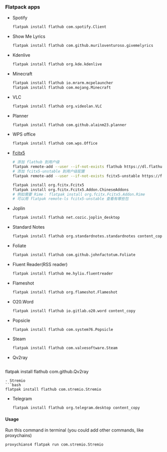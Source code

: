 ### Flatpack apps
- Spotify
  ```bash
  flatpak install flathub com.spotify.Client
  ```
- Show Me Lyrics
  ```bash
  flatpak install flathub com.github.muriloventuroso.givemelyrics
  ```
- Kdenlive
  ```bash
  flatpak install flathub org.kde.kdenlive
  ```
- Minecraft
  ```bash
  flatpak install flathub io.mrarm.mcpelauncher
  flatpak install flathub com.mojang.Minecraft
  ```
- VLC
  ```bash
  flatpak install flathub org.videolan.VLC
  ```
- Planner
  ```bash
  flatpak install flathub com.github.alainm23.planner
  ```
- WPS office
  ```bash
  flatpak install flathub com.wps.Office
  ```
- [Fcitx5](https://www.csslayer.info/wordpress/fcitx-dev/fcitx5-on-flatpak/)
  ```bash
  # 添加 flathub 到用户级
  flatpak remote-add --user --if-not-exists flathub https://dl.flathub.org/repo/flathub.flatpakrepo
  # 添加 fcitx5-unstable 到用户级配置
  flatpak remote-add --user --if-not-exists fcitx5-unstable https://flatpak.fcitx-im.org/unstable-repo/fcitx5-unstable.flatpakrepo
  
  flatpak install org.fcitx.Fcitx5
  flatpak install org.fcitx.Fcitx5.Addon.ChineseAddons
  # 例如需要 Rime： flatpak install org.fcitx.Fcitx5.Addon.Rime
  # 可以用 flatpak remote-ls fcitx5-unstable 查看有哪些包
  ```
- Joplin
  ```bash
  flatpak install flathub net.cozic.joplin_desktop
  ```
- Standard Notes
  ```bash
  flatpak install flathub org.standardnotes.standardnotes￼content_copy
  ```
- Foliate
  ```bash
  flatpak install flathub com.github.johnfactotum.Foliate
  ```
- Fluent Reader(RSS reader)
  ```bash
  flatpak install flathub me.hyliu.fluentreader
  ```
- Flameshot
  ```bash
  flatpak install flathub org.flameshot.Flameshot
  ```
- O20.Word
  ```bash
  flatpak install flathub io.gitlab.o20.word￼content_copy
  ```
- Popsicle
  ```bash
  flatpak install flathub com.system76.Popsicle
  ```
- Steam
  ```bash
  flatpak install flathub com.valvesoftware.Steam
  ```
- Qv2ray
  ```bash
 flatpak install flathub com.github.Qv2ray
  ```
- Stremio
  ```bash
  flatpak install flathub com.stremio.Stremio
  ```
- Telegram
  ```bash
  flatpak install flathub org.telegram.desktop￼content_copy
  ```

#### Usage
Run this command in terminal (you could add other commands, like proxychains)
```bash
proxychians4 flatpak run com.stremio.Stremio
```
